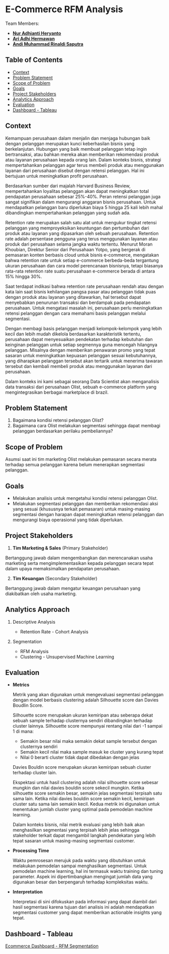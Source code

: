 # E-Commerce RFM Analysis

Team Members:
* [**Nur Adhianti Heryanto**](https://github.com/nheryanto)
* [**Ari Adhi Hermawan**](https://github.com/aridiawan)
* [**Andi Muhammad Rinaldi Saputra**](https://github.com/andimrs)

Table of Contents
-------------
* [Context](#context)
* [Problem Statement](#problem-statement)
* [Scope of Problem](#scope-of-problem)
* [Goals](#goals)
* [Project Stakeholders](#project-stakeholders)
* [Analytics Approach](#analytics-approach)
* [Evaluation](#evaluation)
* [Dashboard - Tableau](#dashboard-tableau)

Context
-------------
Kemampuan perusahaan dalam menjalin dan menjaga hubungan baik dengan pelanggan merupakan kunci keberhasilan bisnis yang berkelanjutan. Hubungan yang baik membuat pelanggan tetap ingin bertransaksi, atau bahkan mereka akan memberikan rekomendasi produk atau layanan perusahaan kepada orang lain. Dalam konteks bisnis, strategi mempertahankan pelanggan agar terus membeli produk atau menggunakan layanan dari perusahaan disebut dengan retensi pelanggan. Hal ini bertujuan untuk meningkatkan profit perusahaan.

Berdasarkan sumber dari majalah Harvard Business Review, mempertahankan loyalitas pelanggan akan dapat meningkatkan total pendapatan perusahaan sebesar 25%-40%. Peran retensi pelanggan juga sangat signifikan dalam mengurangi anggaran bisnis perusahaan. Untuk mendapatkan pelanggan baru diperlukan biaya 5 hingga 25 kali lebih mahal dibandingkan mempertahankan pelanggan yang sudah ada.

Retention rate merupakan salah satu alat untuk mengukur tingkat retensi pelanggan yang memproyeksikan keuntungan dan pertumbuhan dari produk atau layanan yang dipasarkan oleh sebuah perusahaan. Retention rate adalah persentase pengguna yang terus menggunakan layanan atau produk dari perusahaan selama jangka waktu tertentu. Menurut Moran Khoubian, Direktur Senior dari Perusahaan Yotpo, yang bergerak di pemasaran konten berbasis cloud untuk bisnis e-commerce, mengatakan bahwa  retention rate untuk setiap e-commerce berbeda-beda tergantung ukuran perusahaan dan cara model perencanaan bisnisnya, tetapi biasanya rata-rata retention rate suatu perusahaan e-commerce berada di antara 15% hingga 30%.

Saat terdapat indikasi bahwa retention rate perusahaan rendah atau dengan kata lain saat bisnis kehilangan pangsa pasar atau pelanggan tidak puas dengan produk atau layanan yang ditawarkan, hal tersebut dapat menyebabkan penurunan transaksi dan berdampak pada pendapatan perusahaan. Untuk mengatasi masalah ini, perusahaan perlu meningkatkan retensi pelanggan dengan cara memahami basis pelanggan melalui segmentasi.

Dengan membagi basis pelanggan menjadi kelompok-kelompok yang lebih kecil dan lebih mudah dikelola berdasarkan karakteristik tertentu, perusahaan dapat menyesuaikan pendekatan terhadap kebutuhan dan keinginan pelanggan untuk setiap segmennya guna mencegah hilangnya pelanggan. Misalnya dengan memberikan penawaran promo yang tepat sasaran untuk meningkatkan kepuasan pelanggan sesuai kebutuhannya, yang diharapkan pelanggan tersebut akan tertarik untuk menerima tawaran tersebut dan kembali membeli produk atau menggunakan layanan dari perusahaan.

Dalam konteks ini kami sebagai seorang Data Scientist akan menganalisis data transaksi dari perusahaan Olist, sebuah e-commerce platform yang mengintegrasikan berbagai marketplace di brazil. 

Problem Statement
-------------
1. Bagaimana kondisi retensi pelanggan Olist?
2. Bagaimana cara Olist melakukan segmentasi sehingga dapat membagi pelanggan berdasarkan perilaku pembeliannya?

Scope of Problem
-------------
Asumsi saat ini tim marketing Olist melakukan pemasaran secara merata terhadap semua pelanggan karena belum menerapkan segmentasi pelanggan.

Goals
-------------
* Melakukan analisis untuk mengetahui kondisi retensi pelanggan Olist.
* Melakukan segmentasi pelanggan dan memberikan rekomendasi aksi yang sesuai (khususnya terkait pemasaran) untuk masing-masing segmentasi dengan harapan dapat meningkatkan retensi pelanggan dan mengurangi biaya operasional yang tidak diperlukan.

Project Stakeholders
-------------
1. **Tim Marketing & Sales** (Primary Stakeholder)

Bertanggung jawab dalam mengembangkan dan merencanakan usaha marketing serta mengimplementasikan kepada pelanggan secara tepat dalam upaya memaksimalkan pendapatan perusahaan.

2. **Tim Keuangan** (Secondary Stakeholder)

Bertanggung jawab dalam mengatur keuangan perusahaan yang diakibatkan oleh usaha marketing.

Analytics Approach
-------------
1. Descriptive Analysis
   * Retention Rate - Cohort Analysis

3. Segmentation
   * RFM Analysis
   * Clustering - Unsupervised Machine Learning

Evaluation
-------------
* **Metrics**
  
  Metrik yang akan digunakan untuk mengevaluasi segmentasi pelanggan dengan model berbasis clustering adalah Silhouette score dan Davies Boudlin Score.

  Silhouette score merupakan ukuran kemiripan atau seberapa dekat sebuah sample terhadap clusternya sendiri dibandingkan terhadap cluster lainnya. Silhouette score mempunyai rentang nilai dari -1 sampai 1 di mana:
  * Semakin besar nilai maka semakin dekat sample tersebut dengan clusternya sendiri
  * Semakin kecil nilai maka sample masuk ke cluster yang kurang tepat
  * Nilai 0 berarti cluster tidak dapat dibedakan dengan jelas
  
  Davies Bouldin score merupakan ukuran kemiripan sebuah cluster terhadap cluster lain.

  Ekspektasi untuk hasil clustering adalah nilai silhouette score sebesar mungkin dan nilai davies bouldin score sekecil mungkin. Ketika silhouette score semakin besar, semakin jelas segmentasi terpisah satu sama lain. Ketika nilai davies bouldin score semakin kecil, kemiripan cluster satu sama lain semakin kecil. Kedua metrik ini digunakan untuk menentukan jumlah cluster yang optimal pada pemodelan machine learning.

  Dalam konteks bisnis, nilai metrik evaluasi yang lebih baik akan menghasilkan segmentasi yang terpisah lebih jelas sehingga stakeholder terkait dapat mengambil langkah pendekatan yang lebih tepat sasaran untuk masing-masing segmentasi customer.

* **Processing Time**

  Waktu pemrosesan merujuk pada waktu yang dibutuhkan untuk melakukan pemodelan sampai menghasilkan segmentasi. Untuk pemodelan machine learning, hal ini termasuk waktu training dan tuning parameter. Aspek ini dipertimbangkan mengingat jumlah data yang digunakan besar dan berpengaruh terhadap kompleksitas waktu.
  
* **Interpretation**

  Interpretasi di sini difokuskan pada informasi yang dapat diambil dari hasil segmentasi karena tujuan dari analisis ini adalah mendapatkan segmentasi customer yang dapat memberikan actionable insights yang tepat.

Dashboard - Tableau
-------------
[Ecommerce Dashboard - RFM Segmentation](https://github.com/nheryanto](https://public.tableau.com/views/EcommerceDashboard-RFMSegmentation/ECOMMERCE?:language=en-US&:display_count=n&:origin=viz_share_link)https://public.tableau.com/views/EcommerceDashboard-RFMSegmentation/ECOMMERCE?:language=en-US&:display_count=n&:origin=viz_share_link)
